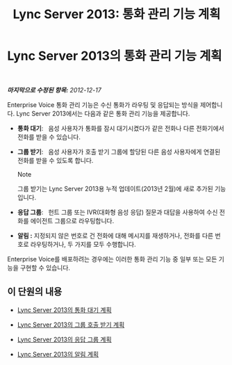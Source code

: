 ﻿---
title: 'Lync Server 2013: 통화 관리 기능 계획'
TOCTitle: 통화 관리 기능 계획
ms:assetid: 5f557345-5a04-45d6-b274-c02dbfe41b33
ms:mtpsurl: https://technet.microsoft.com/ko-kr/library/Gg398421(v=OCS.15)
ms:contentKeyID: 49303782
ms.date: 08/24/2015
mtps_version: v=OCS.15
ms.translationtype: HT
---

# Lync Server 2013의 통화 관리 기능 계획

 

_**마지막으로 수정된 항목:** 2012-12-17_

Enterprise Voice 통화 관리 기능은 수신 통화가 라우팅 및 응답되는 방식을 제어합니다. Lync Server 2013에서는 다음과 같은 통화 관리 기능을 제공합니다.

  - **통화 대기**:   음성 사용자가 통화를 잠시 대기시켰다가 같은 전화나 다른 전화기에서 전화를 받을 수 있습니다.

  - **그룹 받기**:   음성 사용자가 호출 받기 그룹에 할당된 다른 음성 사용자에게 연결된 전화를 받을 수 있도록 합니다.
    

    > [!NOTE]
    > 그룹 받기는 Lync Server 2013용 누적 업데이트(2013년 2월)에 새로 추가된 기능입니다.



  - **응답 그룹**:   헌트 그룹 또는 IVR(대화형 음성 응답) 질문과 대답을 사용하여 수신 전화를 에이전트 그룹으로 라우팅합니다.

  - **알림 :** 지정되지 않은 번호로 건 전화에 대해 메시지를 재생하거나, 전화를 다른 번호로 라우팅하거나, 두 가지를 모두 수행합니다.

Enterprise Voice를 배포하려는 경우에는 이러한 통화 관리 기능 중 일부 또는 모든 기능을 구현할 수 있습니다.

## 이 단원의 내용

  - [Lync Server 2013의 통화 대기 계획](lync-server-2013-planning-for-call-park.md)

  - [Lync Server 2013의 그룹 호출 받기 계획](lync-server-2013-planning-for-group-call-pickup.md)

  - [Lync Server 2013의 응답 그룹 계획](lync-server-2013-planning-for-response-groups.md)

  - [Lync Server 2013의 알림 계획](lync-server-2013-planning-for-announcements.md)

